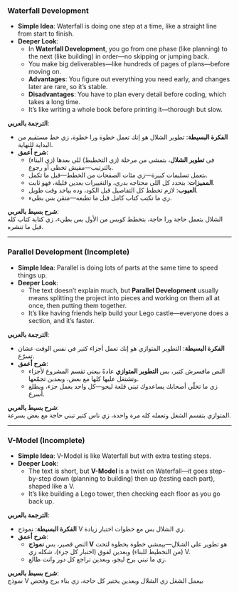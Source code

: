 ### Waterfall Development

- **Simple Idea**: Waterfall is doing one step at a time, like a straight line from start to finish.
- **Deeper Look**:
    - In **Waterfall Development**, you go from one phase (like planning) to the next (like building) in order—no skipping or jumping back.
    - You make big deliverables—like hundreds of pages of plans—before moving on.
    - **Advantages**: You figure out everything you need early, and changes later are rare, so it’s stable.
    - **Disadvantages**: You have to plan every detail before coding, which takes a long time.
    - It’s like writing a whole book before printing it—thorough but slow.

**الترجمة بالعربي**:

- **الفكرة البسيطة**: تطوير الشلال هو إنك تعمل خطوة ورا خطوة، زي خط مستقيم من البداية للنهاية.
- **شرح أعمق**:
    - في **تطوير الشلال**، بتمشي من مرحلة (زي التخطيط) للي بعدها (زي البناء) بالترتيب—مفيش تخطي أو رجوع.
    - بتعمل تسليمات كبيرة—زي مئات الصفحات من الخطط—قبل ما تكمل.
    - **المميزات**: بتحدد كل اللي محتاجه بدري، والتغييرات بعدين قليلة، فهو ثابت.
    - **العيوب**: لازم تخطط كل التفاصيل قبل الكود، وده بياخد وقت طويل.
    - زي ما تكتب كتاب كامل قبل ما تطبعه—متقن بس بطيء.

**شرح بسيط بالعربي**:  
الشلال بتعمل حاجة ورا حاجة، بتخطط كويس من الأول بس بطيء، زي كتابة كتاب كله قبل ما تنشره.

---

### Parallel Development (Incomplete)

- **Simple Idea**: Parallel is doing lots of parts at the same time to speed things up.
- **Deeper Look**:
    - The text doesn’t explain much, but **Parallel Development** usually means splitting the project into pieces and working on them all at once, then putting them together.
    - It’s like having friends help build your Lego castle—everyone does a section, and it’s faster.

**الترجمة بالعربي**:

- **الفكرة البسيطة**: التطوير المتوازي هو إنك تعمل أجزاء كتير في نفس الوقت عشان تسرّع.
- **شرح أعمق**:
    - النص مافسرش كتير، بس **التطوير المتوازي** عادةً بيعني تقسم المشروع لأجزاء وتشتغل عليها كلها مع بعض، وبعدين تجمّعها.
    - زي ما تخلّي أصحابك يساعدوك تبني قلعة ليجو—كل واحد يعمل جزء، ويطلع أسرع.

**شرح بسيط بالعربي**:  
المتوازي بتقسم الشغل وتعمله كله مرة واحدة، زي ناس كتير تبني حاجة مع بعض بسرعة.

---
### V-Model (Incomplete)

- **Simple Idea**: V-Model is like Waterfall but with extra testing steps.
- **Deeper Look**:
    - The text is short, but **V-Model** is a twist on Waterfall—it goes step-by-step down (planning to building) then up (testing each part), shaped like a V.
    - It’s like building a Lego tower, then checking each floor as you go back up.

**الترجمة بالعربي**:

- **الفكرة البسيطة**: نموذج V زي الشلال بس مع خطوات اختبار زيادة.
- **شرح أعمق**:
    - النص قصير، بس **نموذج V** هو تطوير على الشلال—بيمشي خطوة بخطوة لتحت (من التخطيط للبناء) وبعدين لفوق (اختبار كل جزء)، شكله زي V.
    - زي ما تبني برج ليجو، وبعدين تراجع كل دور وانت طالع.

**شرح بسيط بالعربي**:  
نموذج V بيعمل الشغل زي الشلال وبعدين يختبر كل حاجة، زي بناء برج وفحص